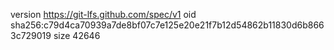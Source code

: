 version https://git-lfs.github.com/spec/v1
oid sha256:c79d4ca70939a7de8bf07c7e125e20e21f7b12d54862b11830d6b8663c729019
size 42646
